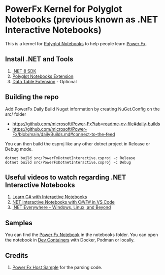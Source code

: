 PowerFx Kernel for Polyglot Notebooks (previous known as .NET Interactive Notebooks)
=====================================

This is a kernel for [Polyglot Notebooks](https://github.com/dotnet/interactive) to help people learn [Power Fx](https://github.com/microsoft/Power-Fx).

## Install .NET and Tools

1. [.NET 8 SDK](https://dotnet.microsoft.com/en-us/download)
2. [Polyglot Notebooks Extension](https://marketplace.visualstudio.com/items?itemName=ms-dotnettools.dotnet-interactive-vscode)
3. [Data Table Extension](https://marketplace.visualstudio.com/items?itemName=RandomFractalsInc.vscode-data-table) - Optional

## Building the repo

Add PowerFx Daily Build Nuget information by creating NuGet.Config on the src/ folder

- https://github.com/microsoft/Power-Fx?tab=readme-ov-file#daily-builds
- https://github.com/microsoft/Power-Fx/blob/main/dailyBuilds.md#connect-to-the-feed

You can then build the csproj like any other dotnet project in Release or Debug mode.

```
dotnet build src/PowerFxDotnetInteractive.csproj -c Release
dotnet build src/PowerFxDotnetInteractive.csproj -c Debug
```

## Useful videos to watch regarding .NET Interactive Notebooks

1. [Learn C# with Interactive Notebooks](https://www.youtube.com/watch?v=xdmdR2JfKfM)
2. [NET Interactive Notebooks with C#/F# in VS Code](https://www.youtube.com/watch?v=DMYtIJT1OeU)
3. [.NET Everywhere - Windows, Linux, and Beyond](https://www.youtube.com/watch?v=ZM6OO2lkxA4)

## Samples

You can find the [Power Fx Notebook](./notebooks/PowerFx.ipynb) in the notebooks folder. You can open the notebook in [Dev Containers](https://marketplace.visualstudio.com/items?itemName=ms-vscode-remote.remote-containers) with Docker, Podman or locally.

## Credits

1. [Power Fx Host Sample](https://github.com/microsoft/power-fx-host-samples) for the parsing code.
